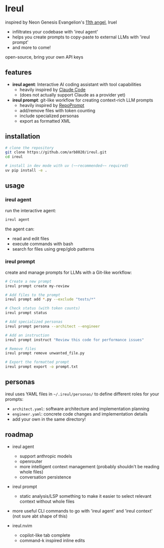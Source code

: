 # Ireul

inspired by Neon Genesis Evangelion's [11th angel](https://evangelion.fandom.com/wiki/Ireul), Iruel
- infiltrates your codebase with 'ireul agent'
- helps you create prompts to copy-paste to external LLMs with 'ireul prompt'
- and more to come!

open-source, bring your own API keys

## features

- **ireul agent**: Interactive AI coding assistant with tool capabilities
  - heavily inspired by [Claude Code](https://docs.anthropic.com/en/docs/claude-code/overview)
  - (does not actually support Claude as a provider yet)
- **ireul prompt**: git-like workflow for creating context-rich LLM prompts
  - heavily inspired by [RepoPrompt](https://repoprompt.com/)
  - add/remove files with token counting
  - include specialized personas
  - export as formatted XML

## installation

```bash
# clone the repository
git clone https://github.com/arb8020/ireul.git
cd ireul

# install in dev mode with uv (~~recommended~~ required)
uv pip install -e .

```

## usage

### ireul agent 

run the interactive agent:

```bash
ireul agent
```

the agent can:
- read and edit files
- execute commands with bash
- search for files using grep/glob patterns

### ireul prompt 

create and manage prompts for LLMs with a Git-like workflow:

```bash
# Create a new prompt
ireul prompt create my-review

# Add files to the prompt
ireul prompt add *.py --exclude "tests/*"

# Check status (with token counts)
ireul prompt status

# Add specialized personas
ireul prompt persona --architect --engineer

# Add an instruction
ireul prompt instruct "Review this code for performance issues"

# Remove files
ireul prompt remove unwanted_file.py

# Export the formatted prompt
ireul prompt export -o prompt.txt
```

## personas

ireul uses YAML files in `~/.ireul/personas/` to define different roles for your prompts:

- `architect.yaml`: software architecture and implementation planning
- `engineer.yaml`: concrete code changes and implementation details
- add your own in the same directory!

## roadmap 

- ireul agent
  - support anthropic models
  - openrouter
  - more intelligent context management (probably shouldn't be reading whole files)
  - conversation persistence

- ireul prompt
  - static analysis/LSP something to make it easier to select relevant context without whole files

- more useful CLI commands to go with 'ireul agent' and 'ireul context' (not sure abt shape of this)

- ireul.nvim
  - copilot-like tab complete
  - command-k inspired inline edits

